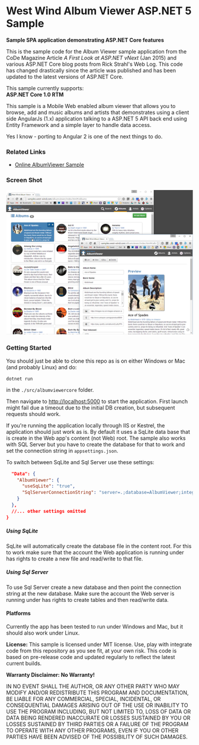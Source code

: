 # West Wind Album Viewer ASP.NET 5 Sample
**Sample SPA application demonstrating ASP.NET Core features**

This is the sample code for the Album Viewer sample application from the 
CoDe Magazine Article *A First Look at ASP.NET vNext* (Jan 2015) and various ASP.NET Core blog posts from Rick Strahl's Web Log. This code has changed drastically since the article was published and has been updated to the latest versions of ASP.NET Core. 

This sample currently supports:  
**ASP.NET Core 1.0 RTM**

This sample is a Mobile Web enabled album viewer that allows you to browse, add and music albums and artists that demonstrates using a client side AngularJs (1.x) application talking to a ASP.NET 5 API back end using Entity Framework and a simple layer to handle data access.  

Yes I know - porting to Angular 2 is one of the next things to do.

### Related Links
* [Online AlbumViewer Sample](http://samples.west-wind.com/AlbumViewerCore/)


### Screen Shot
![](AlbumViewer.png)

### Getting Started ###
You should just be able to clone this repo as is on either Windows or Mac (and probably Linux) and do:

```
dotnet run
```

in the `./src/albumviewercore` folder.

Then navigate to [http://localhost:5000](http://localhost:5000) to start the application. First launch might fail due a timeout due to the initial DB creation, but subsequent requests should work.

If you're running the application locally through IIS or Kestrel, the application should just work as is. By default it uses a SqLite data base that is create in the Web app's content (not Web) root. The sample also works with SQL Server but you have to create the database for that to work and set the connection string in `appsettings.json`. 

To switch between SqLite and Sql Server use these settings:

```json
  "Data": {
    "AlbumViewer": {
      "useSqLite": "true",
      "SqlServerConnectionString": "server=.;database=AlbumViewer;integrated security=true;",
    } 
  },
  //... other settings omitted
}
```  

##### Using SqLite
SqLite will automatically create the database file in the content root. For this to work make sure that the account the Web application is running under has rights to create a new file and read/write to that file.

##### Using Sql Server
To use Sql Server create a new database and then point the connection string at the new database. Make sure the account the Web server is running under has rights to create tables and then read/write data.

#### Platforms 
Currently the app has been tested to run under Windows and Mac, but it should also work under Linux.


**License:**
This sample is licensed under MIT license. Use, play with integrate code from
this repository as you see fit, at your own risk. This code is based on pre-release
code and updated regularly to reflect the latest current builds.

**Warranty Disclaimer: No Warranty!**

IN NO EVENT SHALL THE AUTHOR, OR ANY OTHER PARTY WHO MAY MODIFY AND/OR REDISTRIBUTE 
THIS PROGRAM AND DOCUMENTATION, BE LIABLE FOR ANY COMMERCIAL, SPECIAL, INCIDENTAL, OR 
CONSEQUENTIAL DAMAGES ARISING OUT OF THE USE OR INABILITY TO USE THE PROGRAM INCLUDING, 
BUT NOT LIMITED TO, LOSS OF DATA OR DATA BEING RENDERED INACCURATE OR LOSSES SUSTAINED 
BY YOU OR LOSSES SUSTAINED BY THIRD PARTIES OR A FAILURE OF THE PROGRAM TO OPERATE WITH 
ANY OTHER PROGRAMS, EVEN IF YOU OR OTHER PARTIES HAVE BEEN ADVISED OF THE POSSIBILITY 
OF SUCH DAMAGES.
